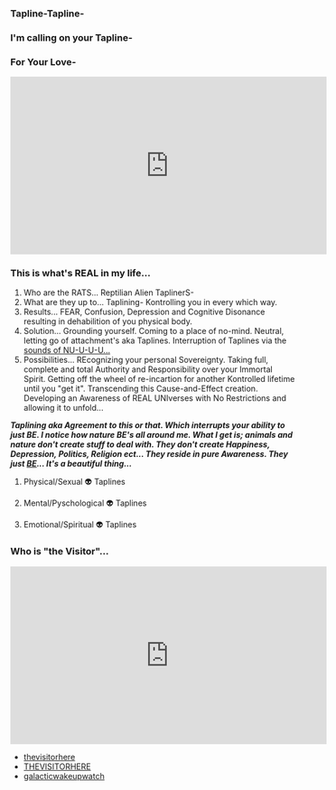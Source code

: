 ### Tapline-Tapline-
### I'm calling on your Tapline-
### For Your Love-


<iframe width="560" height="315" src="https://www.youtube.com/embed/JSnO3t3dTG4" frameborder="0" allow="accelerometer; autoplay; encrypted-media; gyroscope; picture-in-picture" allowfullscreen></iframe>


### This is what's REAL in my life...


1.  Who are the RATS...  Reptilian Alien TaplinerS-  
2.  What are they up to...  Taplining-  Kontrolling you in every which way.
3.  Results...  FEAR, Confusion, Depression and Cognitive Disonance resulting in dehabilition of you physical body. 
4.  Solution...  Grounding yourself. Coming to a place of no-mind. Neutral, letting go of attachment's aka Taplines. Interruption of Taplines via the <a href="https://www.youtube.com/watch?v=-XGDHayyECU" target="_blank">sounds of NU-U-U-U...</a> 
5.  Possibilities...  REcognizing your personal Sovereignty.  Taking full, complete and total Authority and Responsibility over your Immortal Spirit. Getting off the wheel of re-incartion for another Kontrolled lifetime until you "get it". Transcending this Cause-and-Effect creation. Developing an Awareness of REAL UNIverses with No Restrictions and allowing it to unfold...   


___Taplining aka Agreement to this or that.  Which interrupts your ability to just BE. I notice how nature BE's all around me.  What I get is; animals and nature don't create stuff to deal with.  They don't create Happiness, Depression, Politics, Religion ect... They reside in pure Awareness.  They just <a href="https://www.youtube.com/watch?v=Evht41pyNGU/" target=" blank">BE</a>...  It's a beautiful thing...___


1.  Physical/Sexual :alien: Taplines

2.  Mental/Pyschological :alien: Taplines

3.  Emotional/Spiritual :alien: Taplines


### Who is "the Visitor"...


<iframe width="560" height="315" src="https://www.youtube.com/embed/videoseries?list=PL8xPT6VXv6UfW5N-ejcaHzDK4OR3vF1kx" frameborder="0" allow="accelerometer; autoplay; encrypted-media; gyroscope; picture-in-picture" allowfullscreen></iframe>


-  <a href="https://www.instagram.com/_thevisitorhere/" target=" blank">thevisitorhere</a>
-  <a href="https://twitter.com/_THEVISITORHERE/" target=" blank">THEVISITORHERE</a>
-  <a href="http://galacticwakeupwatch.strikingly.com/" target=" blank">galacticwakeupwatch</a>


